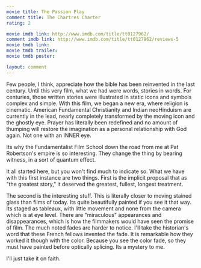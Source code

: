 ```yaml
---
movie title: The Passion Play
comment title: The Chartres Charter
rating: 2

movie imdb link: http://www.imdb.com/title/tt0127962/
comment imdb link: http://www.imdb.com/title/tt0127962/reviews-5
movie tmdb link: 
movie tmdb trailer: 
movie tmdb poster: 

layout: comment
---
```


Few people, I think, appreciate how the bible has been reinvented in the last century. Until this very film, what we had were words, stories in words. For centuries, those written stories were illustrated in static icons and symbols complex and simple. With this film, we began a new era, where religion is cinematic. American Fundamental Christianity and Indian neoHinduism are currently in the lead, nearly completely transformed by the moving icon and the ghostly eye. Prayer has literally been redefined and no amount of thumping will restore the imagination as a personal relationship with God again. Not one with an INNER eye.

Its why the Fundamentalist Film School down the road from me at Pat Robertson's empire is so interesting. They change the thing by bearing witness, in a sort of quantum effect.

It all started here, but you won't find much to indicate so. What we have with this first instance are two things. First is the implicit proposal that as "the greatest story," it deserved the greatest, fullest, longest treatment. 

The second is the interesting stuff. This is literally closer to moving stained glass than films of today. Its quite beautifully painted if you see it that way. Its staged as tableaux, with little movement and none from the camera which is at eye level. There are "miraculous" appearances and disappearances, which is how the filmmakers would have seen the promise of film. The much noted fades are harder to notice. I'll take the historian's word that these French fellows invented the fade. It is remarkable how they worked it though with the color. Because you see the color fade, so they must have painted before optically splicing. Its a mystery to me.

I'll just take it on faith.